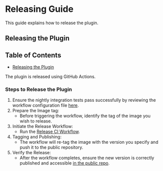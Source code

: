 # Releasing Guide

This guide explains how to release the plugin.

## Releasing the Plugin

## Table of Contents

- [Releasing the Plugin](#releasing-the-plugin)

The plugin is released using GitHub Actions.

### Steps to Release the Plugin

1. Ensure the nightly integration tests pass successfully by reviewing the workflow configuration file [here](https://github.com/macstadium/monorepo-dev/blob/master/.github/workflows/orka-github-runner-tests.yml).
1. Prepare the Image tag:
   * Before triggering the workflow, identify the tag of the image you wish to release.
1. Initiate the Release Workflow:
   * Run the [Release CI Workflow](https://github.com/macstadium/orka-github-actions-integration-private/actions/workflows/release-ci.yml).
1. Tagging and Publishing:
   * The workflow will re-tag the image with the version you specify and push it to the public repository.
1. Verify the Release:
   * After the workflow completes, ensure the new version is correctly published and accessible [in the public repo](https://github.com/macstadium/orka-github-actions-integration).

